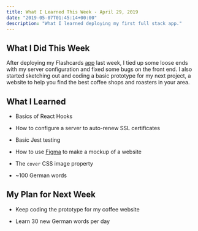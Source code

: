```yaml
---
title: What I Learned This Week - April 29, 2019
date: "2019-05-07T01:45:14+00:00"
description: "What I learned deploying my first full stack app."
---
```


## What I Did This Week

After deploying my Flashcards [app](mountfluency.com) last week, I tied up some loose ends with my server configuration and fixed some bugs on the front end. I also started sketching out and coding a basic prototype for my next project, a website to help you find the best coffee shops and roasters in your area.

## What I Learned

- Basics of React Hooks

- How to configure a server to auto-renew SSL certificates

- Basic Jest testing

- How to use [Figma](figma.com) to make a mockup of a website

- The `cover` CSS image property

- ~100 German words

## My Plan for Next Week

- Keep coding the prototype for my coffee website

- Learn 30 new German words per day
